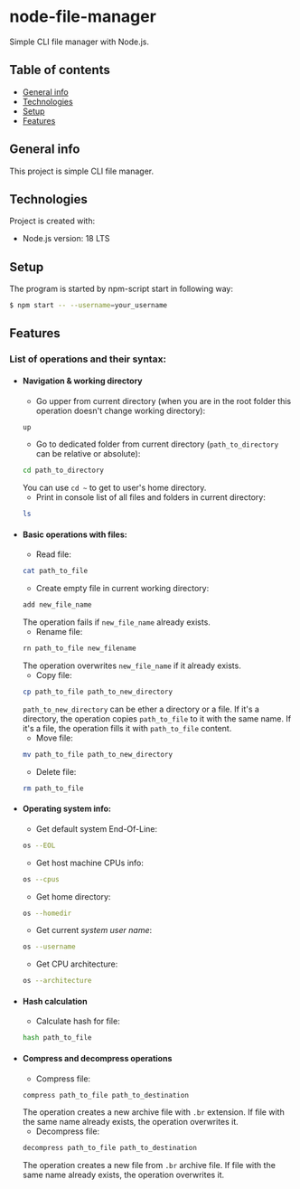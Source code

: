 # node-file-manager

Simple CLI file manager with Node.js.

## Table of contents

- [General info](#general-info)
- [Technologies](#technologies)
- [Setup](#setup)
- [Features](#features)

## General info

This project is simple CLI file manager.

## Technologies

Project is created with:

- Node.js version: 18 LTS

## Setup

The program is started by npm-script start in following way:

```bash
$ npm start -- --username=your_username
```

## Features

### List of operations and their syntax:

- #### Navigation & working directory
  - Go upper from current directory (when you are in the root folder this operation doesn't change working directory):
  ```bash
  up
  ```
  - Go to dedicated folder from current directory (`path_to_directory` can be relative or absolute):
  ```bash
  cd path_to_directory
  ```
  You can use `cd ~` to get to user's home directory.
  - Print in console list of all files and folders in current directory:
  ```bash
  ls
  ```
- #### Basic operations with files:
  - Read file:
  ```bash
  cat path_to_file
  ```
  - Create empty file in current working directory:
  ```bash
  add new_file_name
  ```
  The operation fails if `new_file_name` already exists.
  - Rename file:
  ```bash
  rn path_to_file new_filename
  ```
  The operation overwrites `new_file_name` if it already exists.
  - Copy file:
  ```bash
  cp path_to_file path_to_new_directory
  ```
  `path_to_new_directory` can be ether a directory or a file. If it's a directory, the operation copies `path_to_file` to it with the same name. If it's a file, the operation fills it with `path_to_file` content.
  - Move file:
  ```bash
  mv path_to_file path_to_new_directory
  ```
  - Delete file:
  ```bash
  rm path_to_file
  ```
- #### Operating system info:
  - Get default system End-Of-Line:
  ```bash
  os --EOL
  ```
  - Get host machine CPUs info:
  ```bash
  os --cpus
  ```
  - Get home directory:
  ```bash
  os --homedir
  ```
  - Get current _system user name_:
  ```bash
  os --username
  ```
  - Get CPU architecture:
  ```bash
  os --architecture
  ```
- #### Hash calculation
  - Calculate hash for file:
  ```bash
  hash path_to_file
  ```
- #### Compress and decompress operations
  - Compress file:
  ```bash
  compress path_to_file path_to_destination
  ```
  The operation creates a new archive file with `.br` extension. If file with the same name already exists, the operation overwrites it.
  - Decompress file:
  ```bash
  decompress path_to_file path_to_destination
  ```
  The operation creates a new file from `.br` archive file. If file with the same name already exists, the operation overwrites it.
